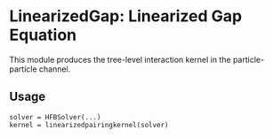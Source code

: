 # LinearizedGap: Linearized Gap Equation

This module produces the tree-level interaction kernel in the particle-particle channel.

## Usage

```
solver = HFBSolver(...)
kernel = linearizedpairingkernel(solver)
```
